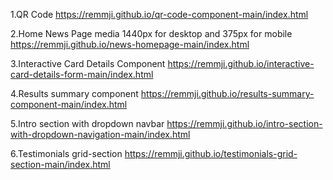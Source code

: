 1.QR Code
https://remmji.github.io/qr-code-component-main/index.html

2.Home News Page media 1440px for desktop and 375px for mobile
https://remmji.github.io/news-homepage-main/index.html

3.Interactive Card Details Component
https://remmji.github.io/interactive-card-details-form-main/index.html

4.Results summary component
https://remmji.github.io/results-summary-component-main/index.html

5.Intro section with dropdown navbar
https://remmji.github.io/intro-section-with-dropdown-navigation-main/index.html

6.Testimonials grid-section
https://remmji.github.io/testimonials-grid-section-main/index.html
